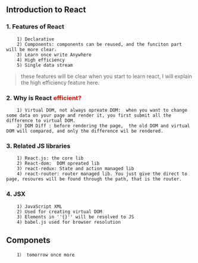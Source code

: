 ## Introduction to React
### 1. Features of React
        1) Declarative
        2) Components: components can be reused, and the funciton part will be more clear.
        3) Learn once write Anywhere
        4) High efficiency
        5) Single data stream
> these features will be clear when you start to learn react, I will explain the high efficiency feature here.
### 2. Why is React <font color='red'>efficient?</font>
        1) Virtual DOM, not always opreate DOM:  when you want to change some data on your page and render it, you first submit all the difference to virtual DOM.
        2) DOM Diff : before rendering the page,  the old DOM and virtual DOM will compared, and only the difference wil be rendered.
### 3. Related JS libraries
        1) React.js: the core lib
        2) React-dom:  DOM opreated lib
        3) react-redux: State and action managed lib 
        4) react-router: router managed lib. You just give the direct to page, resoures will be found through the path, that is the router.
### 4. JSX
        1) JavaScript XML
        2) Used for creating virtual DOM
        3) Elements in ''{}'' will be resolved to JS
        4) babel.js used for browser resolution
## Componets
        1） tomorrow once more
        

